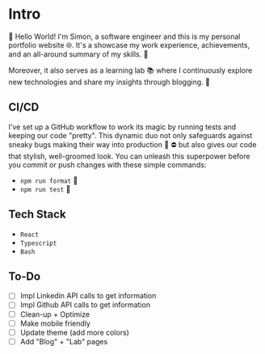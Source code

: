 # Intro

👋 Hello World! I'm Simon, a software engineer and this is my personal portfolio website 🌐. It's a showcase my work experience, achievements, and an all-around summary of my skills. 🚀

Moreover, it also serves as a learning lab 📚 where I continuously explore new technologies and share my insights through blogging. 📝

## CI/CD

I've set up a GitHub workflow to work its magic by running tests and keeping our code "pretty". This dynamic duo not only safeguards against sneaky bugs making their way into production 🐛 ⛔ but also gives our code that stylish, well-groomed look. You can unleash this superpower before you commit or push changes with these simple commands:

- `npm run format` 🎨
- `npm run test` 🧪

## Tech Stack

- `React`
- `Typescript`
- `Bash`

## To-Do

- [ ] Impl Linkedin API calls to get information
- [ ] Impl Github API calls to get information
- [ ] Clean-up + Optimize
- [ ] Make mobile friendly
- [ ] Update theme (add more colors)
- [ ] Add "Blog" + "Lab" pages
